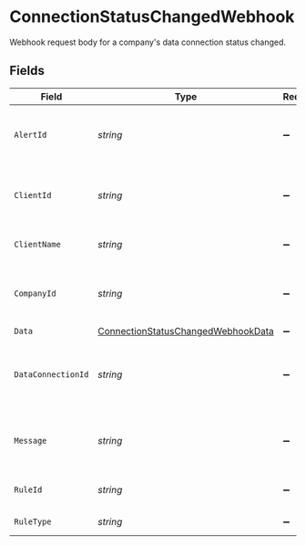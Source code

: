 # ConnectionStatusChangedWebhook

Webhook request body for a company's data connection status changed.


## Fields

| Field                                                                                           | Type                                                                                            | Required                                                                                        | Description                                                                                     | Example                                                                                         |
| ----------------------------------------------------------------------------------------------- | ----------------------------------------------------------------------------------------------- | ----------------------------------------------------------------------------------------------- | ----------------------------------------------------------------------------------------------- | ----------------------------------------------------------------------------------------------- |
| `AlertId`                                                                                       | *string*                                                                                        | :heavy_minus_sign:                                                                              | Unique identifier of the webhook event.                                                         |                                                                                                 |
| `ClientId`                                                                                      | *string*                                                                                        | :heavy_minus_sign:                                                                              | Unique identifier for your client in Codat.                                                     |                                                                                                 |
| `ClientName`                                                                                    | *string*                                                                                        | :heavy_minus_sign:                                                                              | Name of your client in Codat.                                                                   |                                                                                                 |
| `CompanyId`                                                                                     | *string*                                                                                        | :heavy_minus_sign:                                                                              | Unique identifier for your SMB in Codat.                                                        | 8a210b68-6988-11ed-a1eb-0242ac120002                                                            |
| `Data`                                                                                          | [ConnectionStatusChangedWebhookData](../../Models/Shared/ConnectionStatusChangedWebhookData.md) | :heavy_minus_sign:                                                                              | N/A                                                                                             |                                                                                                 |
| `DataConnectionId`                                                                              | *string*                                                                                        | :heavy_minus_sign:                                                                              | Unique identifier for a company's data connection.                                              | 2e9d2c44-f675-40ba-8049-353bfcb5e171                                                            |
| `Message`                                                                                       | *string*                                                                                        | :heavy_minus_sign:                                                                              | A human-readable message about the webhook.                                                     |                                                                                                 |
| `RuleId`                                                                                        | *string*                                                                                        | :heavy_minus_sign:                                                                              | Unique identifier for the rule.                                                                 |                                                                                                 |
| `RuleType`                                                                                      | *string*                                                                                        | :heavy_minus_sign:                                                                              | The type of rule.                                                                               |                                                                                                 |